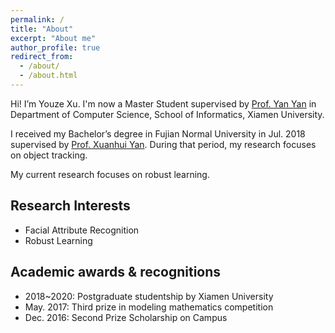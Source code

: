 ```yaml
---
permalink: /
title: "About"
excerpt: "About me"
author_profile: true
redirect_from: 
  - /about/
  - /about.html
---
```


Hi! I’m Youze Xu. I'm now a Master Student supervised by [Prof. Yan Yan](https://yanyanxmucs.github.io/Homepage/) in Department of Computer Science, School of Informatics, Xiamen University. 

I received my Bachelor’s degree in Fujian Normal University in Jul. 2018 supervised by [Prof. Xuanhui Yan](http://math.fjnu.edu.cn/3c/3d/c4834a80957/page.htm). During that period, my research focuses on object tracking.

My current research focuses on robust learning. 

## Research Interests

* Facial Attribute Recognition
* Robust Learning 

## Academic awards & recognitions

* 2018\~2020: Postgraduate studentship by Xiamen University
* May. 2017: Third prize in modeling mathematics competition
* Dec. 2016: Second Prize Scholarship on Campus
